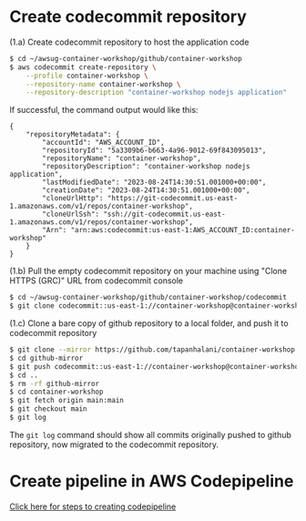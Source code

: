 # Create codecommit repository
    
(1.a) Create codecommit repository to host the application code

```bash
$ cd ~/awsug-container-workshop/github/container-workshop
$ aws codecommit create-repository \
    --profile container-workshop \
    --repository-name container-workshop \
    --repository-description "container-workshop nodejs application"
```

If successful, the command output would like this:

```
{
    "repositoryMetadata": {
        "accountId": "AWS_ACCOUNT_ID",
        "repositoryId": "5a3309b6-b663-4a96-9012-69f843095013",
        "repositoryName": "container-workshop",
        "repositoryDescription": "container-workshop nodejs application",
        "lastModifiedDate": "2023-08-24T14:30:51.001000+00:00",
        "creationDate": "2023-08-24T14:30:51.001000+00:00",
        "cloneUrlHttp": "https://git-codecommit.us-east-1.amazonaws.com/v1/repos/container-workshop",
        "cloneUrlSsh": "ssh://git-codecommit.us-east-1.amazonaws.com/v1/repos/container-workshop",
        "Arn": "arn:aws:codecommit:us-east-1:AWS_ACCOUNT_ID:container-workshop"
    }
}
```

(1.b) Pull the empty codecommit repository on your machine using "Clone HTTPS (GRC)" URL from codecommit console

```bash
$ cd ~/awsug-container-workshop/github/container-workshop/codecommit
$ git clone codecommit::us-east-1://container-workshop@container-workshop
```

(1.c) Clone a bare copy of github repository to a local folder, and push it to codecommit repository

```bash
$ git clone --mirror https://github.com/tapanhalani/container-workshop.git github-mirror
$ cd github-mirror
$ git push codecommit::us-east-1://container-workshop@container-workshop --all
$ cd ..
$ rm -rf github-mirror
$ cd container-workshop
$ git fetch origin main:main
$ git checkout main
$ git log 
```

The `git log` command should show all commits originally pushed to github repository, now migrated to the codecommit repository. 


# Create pipeline in AWS Codepipeline

[Click here for steps to creating codepipeline](README-codepipeline.md)
